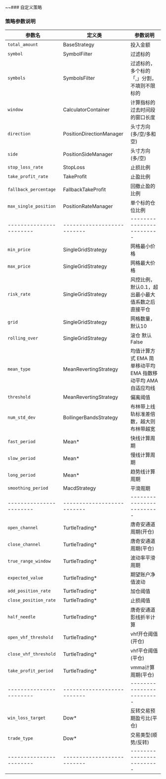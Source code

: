 ~~### 自定义策略

### 策略参数说明

| 参数名                     | 定义类                        | 参数说明                                   |
|-------------------------|----------------------------|----------------------------------------|
| `total_amount`          | BaseStrategy               | 投入金额                                   |
| `symbol`                | SymbolFilter               | 过滤标的                                   |
| `symbols`               | SymbolsFilter              | 过滤标的，多个标的「,」分割， 不填则不限标的                |
| `window`                | CalculatorContainer        | 计算指标的过去时间段的窗口长度                        |
| `direction`             | PositionDirectionManager   | 头寸方向(多/空/多和空)                          |
| `side`                  | PositionSideManager        | 头寸方向(多/空)                              |
| `stop_loss_rate`        | StopLoss                   | 止损比例                                   |
| `take_profit_rate`      | TakeProfit                 | 止盈比例                                   |
| `fallback_percentage`   | FallbackTakeProfit         | 回撤止盈的比例                                |
| `max_single_position`   | PositionRateManager        | 单个标的仓位比例                               |
| ----------------------- | -------------------------- | -------------------------              |
| `min_price`             | SingleGridStrategy         | 网格最小价格                                 |
| `max_price`             | SingleGridStrategy         | 网格最大价格                                 |
| `risk_rate`             | SingleGridStrategy         | 风控比例， 默认0.1，超出最小最大值系数之后直接平仓            |
| `grid`                  | SingleGridStrategy         | 网格数量， 默认10                             |
| `rolling_over`          | SingleGridStrategy         | 滚仓 默认 False                            |
| `mean_type`             | MeanRevertingStrategy      | 均值计算方式 EMA 简单移动平均 EMA 指数移动平均 AMA 自适应均线 |
| `threshold`             | MeanRevertingStrategy      | 偏离阈值                                   |
| `num_std_dev`           | BollingerBandsStrategy     | 布林带上线轨标准差倍数，越大则布林带越宽                   |
| `fast_period`           | Mean*                      | 快线计算周期                                 |
| `slow_period`           | Mean*                      | 慢线计算周期                                 |
| `long_period`           | Mean*                      | 趋势线计算周期                                |
| `smoothing_period`      | MacdStrategy               | 平滑周期                                   |
| ----------------------- | -------------------------- | -------------------------              |
| `open_channel`          | TurtleTrading*             | 唐奇安通道周期(开仓)                            |
| `close_channel`         | TurtleTrading*             | 唐奇安通道周期(平仓)                            |
| `true_range_window`     | TurtleTrading*             | 波动率平滑周期                                |
| `expected_value`        | TurtleTrading*             | 期望账户净值波动                               |
| `add_position_rate`     | TurtleTrading*             | 加仓阈值                                   |
| `close_position_rate`   | TurtleTrading*             | 止损阈值                                   |
| `half_needle`           | TurtleTrading*             | 唐奇安通道影线折半计算                            |
| `open_vhf_threshold`    | TurtleTrading*             | vhf开仓阈值(开仓)                            |
| `close_vhf_threshold`   | TurtleTrading*             | vhf平仓阈值(平仓)                            |                                  |
| `take_profit_period`    | TurtleTrading*             | vmma计算周期(平仓)                           |
| ----------------------- | -------------------------- | -------------------------              |
| `win_loss_target`       | Dow*                       | 反转交易预期盈亏比(平仓)                          |
| `trade_type`            | Dow*                       | 交易类型(顺势/反转)                            |
| ----------------------- | -------------------------- | -------------------------              |
